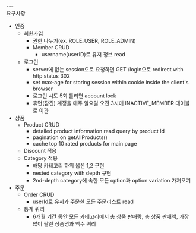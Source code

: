 ---\
요구사항

- 인증
    - 회원가입
        - 권한 나누기(ex. ROLE_USER, ROLE_ADMIN)
        - Member CRUD 
            - username(userID)로 유저 정보 read
    - 로그인
        - server에 없는 session으로 요청하면 GET /login으로 redirect with http status 302
        - set max-age for storing session within cookie inside the client's browser 
        - 로그인 시도 5회 틀리면 account lock
        - 휴면(잠긴) 계정을 매주 일요일 오전 3시에 INACTIVE_MEMBER 테이블로 이관
- 상품
	- Product CRUD
        - detailed product information read query by product Id
        - pagination on getAllProducts()
        - cache top 10 rated products for main page
    - Discount 적용
	- Category 적용
		- 해당 카테고리 하위 옵션 1,2 구현
        - nested category with depth 구현
        - 2nd-depth category에 속한 모든 option과 option variation 가져오기
- 주문
    - Order CRUD
        - userId로 유저가 주문한 모든 주문리스트 read
    - 통계 쿼리
        - 6개월 기간 동안 모든 카테고리에서 총 상품 판매량, 총 상품 판매액, 가장 많이 팔린 상품명과 액수 쿼리
